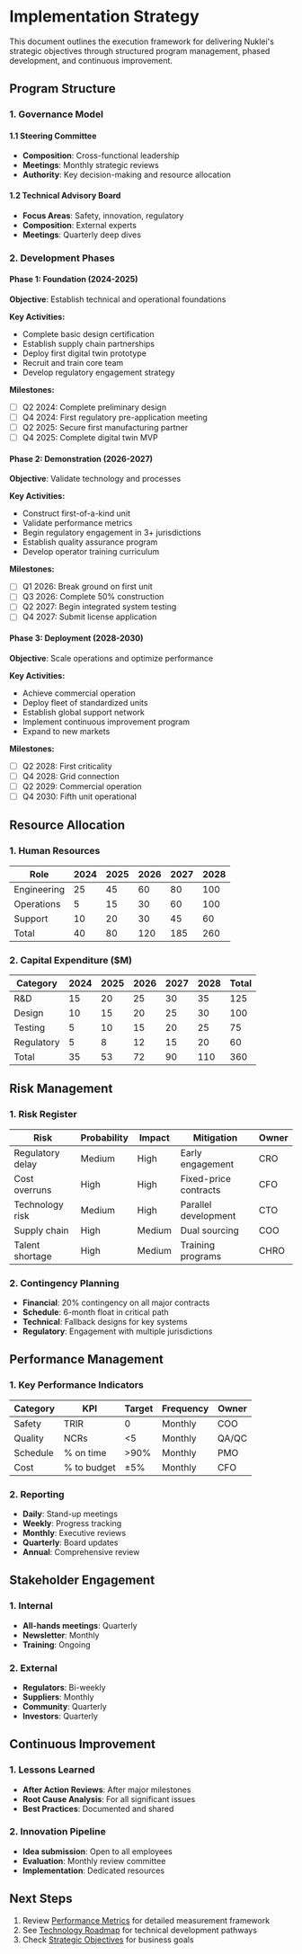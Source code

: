 # Implementation Strategy

This document outlines the execution framework for delivering Nuklei's strategic objectives through structured program management, phased development, and continuous improvement.

## Program Structure

### 1. Governance Model

#### 1.1 Steering Committee
- **Composition**: Cross-functional leadership
- **Meetings**: Monthly strategic reviews
- **Authority**: Key decision-making and resource allocation

#### 1.2 Technical Advisory Board
- **Focus Areas**: Safety, innovation, regulatory
- **Composition**: External experts
- **Meetings**: Quarterly deep dives

### 2. Development Phases

#### Phase 1: Foundation (2024-2025)
**Objective**: Establish technical and operational foundations

**Key Activities:**
- Complete basic design certification
- Establish supply chain partnerships
- Deploy first digital twin prototype
- Recruit and train core team
- Develop regulatory engagement strategy

**Milestones:**
- [ ] Q2 2024: Complete preliminary design
- [ ] Q4 2024: First regulatory pre-application meeting
- [ ] Q2 2025: Secure first manufacturing partner
- [ ] Q4 2025: Complete digital twin MVP

#### Phase 2: Demonstration (2026-2027)
**Objective**: Validate technology and processes

**Key Activities:**
- Construct first-of-a-kind unit
- Validate performance metrics
- Begin regulatory engagement in 3+ jurisdictions
- Establish quality assurance program
- Develop operator training curriculum

**Milestones:**
- [ ] Q1 2026: Break ground on first unit
- [ ] Q3 2026: Complete 50% construction
- [ ] Q2 2027: Begin integrated system testing
- [ ] Q4 2027: Submit license application

#### Phase 3: Deployment (2028-2030)
**Objective**: Scale operations and optimize performance

**Key Activities:**
- Achieve commercial operation
- Deploy fleet of standardized units
- Establish global support network
- Implement continuous improvement program
- Expand to new markets

**Milestones:**
- [ ] Q2 2028: First criticality
- [ ] Q4 2028: Grid connection
- [ ] Q2 2029: Commercial operation
- [ ] Q4 2030: Fifth unit operational

## Resource Allocation

### 1. Human Resources
| Role | 2024 | 2025 | 2026 | 2027 | 2028 |
|------|------|------|------|------|------|
| Engineering | 25 | 45 | 60 | 80 | 100 |
| Operations | 5 | 15 | 30 | 60 | 100 |
| Support | 10 | 20 | 30 | 45 | 60 |
| Total | 40 | 80 | 120 | 185 | 260 |

### 2. Capital Expenditure ($M)
| Category | 2024 | 2025 | 2026 | 2027 | 2028 | Total |
|----------|------|------|------|------|------|-------|
| R&D | 15 | 20 | 25 | 30 | 35 | 125 |
| Design | 10 | 15 | 20 | 25 | 30 | 100 |
| Testing | 5 | 10 | 15 | 20 | 25 | 75 |
| Regulatory | 5 | 8 | 12 | 15 | 20 | 60 |
| Total | 35 | 53 | 72 | 90 | 110 | 360 |

## Risk Management

### 1. Risk Register
| Risk | Probability | Impact | Mitigation | Owner |
|------|------------|--------|------------|-------|
| Regulatory delay | Medium | High | Early engagement | CRO |
| Cost overruns | High | High | Fixed-price contracts | CFO |
| Technology risk | Medium | High | Parallel development | CTO |
| Supply chain | High | Medium | Dual sourcing | COO |
| Talent shortage | High | Medium | Training programs | CHRO |

### 2. Contingency Planning
- **Financial**: 20% contingency on all major contracts
- **Schedule**: 6-month float in critical path
- **Technical**: Fallback designs for key systems
- **Regulatory**: Engagement with multiple jurisdictions

## Performance Management

### 1. Key Performance Indicators
| Category | KPI | Target | Frequency | Owner |
|----------|-----|--------|-----------|-------|
| Safety | TRIR | 0 | Monthly | COO |
| Quality | NCRs | <5 | Monthly | QA/QC |
| Schedule | % on time | >90% | Monthly | PMO |
| Cost | % to budget | ±5% | Monthly | CFO |

### 2. Reporting
- **Daily**: Stand-up meetings
- **Weekly**: Progress tracking
- **Monthly**: Executive reviews
- **Quarterly**: Board updates
- **Annual**: Comprehensive review

## Stakeholder Engagement

### 1. Internal
- **All-hands meetings**: Quarterly
- **Newsletter**: Monthly
- **Training**: Ongoing

### 2. External
- **Regulators**: Bi-weekly
- **Suppliers**: Monthly
- **Community**: Quarterly
- **Investors**: Quarterly

## Continuous Improvement

### 1. Lessons Learned
- **After Action Reviews**: After major milestones
- **Root Cause Analysis**: For all significant issues
- **Best Practices**: Documented and shared

### 2. Innovation Pipeline
- **Idea submission**: Open to all employees
- **Evaluation**: Monthly review committee
- **Implementation**: Dedicated resources

## Next Steps

1. Review [Performance Metrics](metrics.md) for detailed measurement framework
2. See [Technology Roadmap](technology-roadmap.md) for technical development pathways
3. Check [Strategic Objectives](objectives.md) for business goals
